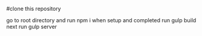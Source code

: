 #clone this repository

go to root directory and run npm i
when setup and completed run gulp build
next run gulp server

